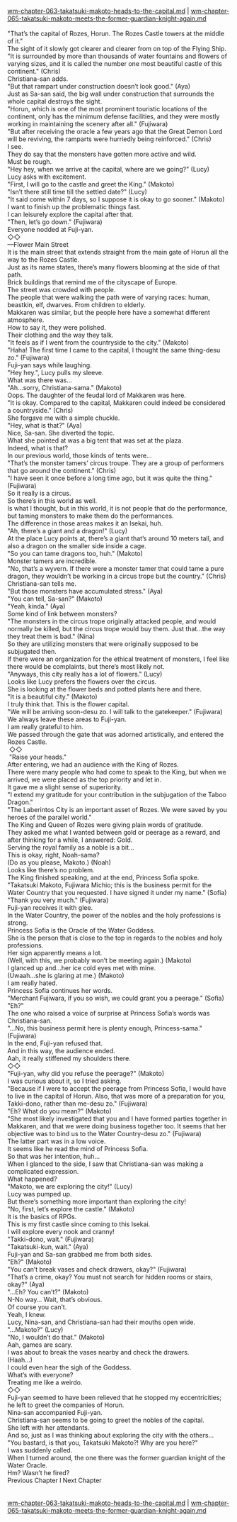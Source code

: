 [wm-chapter-063-takatsuki-makoto-heads-to-the-capital.md](./wm-chapter-063-takatsuki-makoto-heads-to-the-capital.md) | [wm-chapter-065-takatsuki-makoto-meets-the-former-guardian-knight-again.md](./wm-chapter-065-takatsuki-makoto-meets-the-former-guardian-knight-again.md) <br/>
<br/>
"That’s the capital of Rozes, Horun. The Rozes Castle towers at the middle of it." <br/>
The sight of it slowly got clearer and clearer from on top of the Flying Ship.<br/>
"It is surrounded by more than thousands of water fountains and flowers of varying sizes, and it is called the number one most beautiful castle of this continent." (Chris) <br/>
Christiana-san adds.<br/>
"But that rampart under construction doesn’t look good." (Aya)<br/>
Just as Sa-san said, the big wall under construction that surrounds the whole capital destroys the sight.<br/>
"Horun, which is one of the most prominent touristic locations of the continent, only has the minimum defense facilities, and they were mostly working in maintaining the scenery after all." (Fujiwara)<br/>
"But after receiving the oracle a few years ago that the Great Demon Lord will be reviving, the ramparts were hurriedly being reinforced." (Chris)<br/>
I see. <br/>
They do say that the monsters have gotten more active and wild. <br/>
Must be rough.<br/>
"Hey hey, when we arrive at the capital, where are we going?" (Lucy)<br/>
Lucy asks with excitement.<br/>
"First, I will go to the castle and greet the King." (Makoto)<br/>
"Isn’t there still time till the settled date?" (Lucy)<br/>
"It said come within 7 days, so I suppose it is okay to go sooner." (Makoto)<br/>
I want to finish up the problematic things fast.<br/>
I can leisurely explore the capital after that.<br/>
"Then, let’s go down." (Fujiwara)<br/>
Everyone nodded at Fuji-yan.<br/>
◇◇<br/>
—Flower Main Street<br/>
It is the main street that extends straight from the main gate of Horun all the way to the Rozes Castle.<br/>
Just as its name states, there’s many flowers blooming at the side of that path.<br/>
Brick buildings that remind me of the cityscape of Europe. <br/>
The street was crowded with people.<br/>
The people that were walking the path were of varying races: human, beastkin, elf, dwarves. From children to elderly.<br/>
Makkaren was similar, but the people here have a somewhat different atmosphere.<br/>
How to say it, they were polished.<br/>
Their clothing and the way they talk.<br/>
"It feels as if I went from the countryside to the city." (Makoto)<br/>
"Haha! The first time I came to the capital, I thought the same thing-desu zo." (Fujiwara)<br/>
Fuji-yan says while laughing.<br/>
"Hey hey.", Lucy pulls my sleeve.<br/>
What was there was…<br/>
"Ah…sorry, Christiana-sama." (Makoto)<br/>
Oops. The daughter of the feudal lord of Makkaren was here.<br/>
"It is okay. Compared to the capital, Makkaren could indeed be considered a countryside." (Chris)<br/>
She forgave me with a simple chuckle.<br/>
"Hey, what is that?" (Aya)<br/>
Nice, Sa-san. She diverted the topic.<br/>
What she pointed at was a big tent that was set at the plaza.<br/>
Indeed, what is that?<br/>
In our previous world, those kinds of tents were…<br/>
"That’s the monster tamers’ circus troupe. They are a group of performers that go around the continent." (Chris)<br/>
"I have seen it once before a long time ago, but it was quite the thing." (Fujiwara)<br/>
So it really is a circus.<br/>
So there’s in this world as well.<br/>
Is what I thought, but in this world, it is not people that do the performance, but taming monsters to make them do the performances.<br/>
The difference in those areas makes it an Isekai, huh.<br/>
"Ah, there’s a giant and a dragon!" (Lucy)<br/>
At the place Lucy points at, there’s a giant that’s around 10 meters tall, and also a dragon on the smaller side inside a cage.<br/>
"So you can tame dragons too, huh." (Makoto)<br/>
Monster tamers are incredible.<br/>
"No, that’s a wyvern. If there were a monster tamer that could tame a pure dragon, they wouldn’t be working in a circus trope but the country." (Chris)<br/>
Christiana-san tells me.<br/>
"But those monsters have accumulated stress." (Aya)<br/>
"You can tell, Sa-san?" (Makoto)<br/>
"Yeah, kinda." (Aya)<br/>
Some kind of link between monsters?<br/>
"The monsters in the circus trope originally attacked people, and would normally be killed, but the circus trope would buy them. Just that…the way they treat them is bad." (Nina)<br/>
So they are utilizing monsters that were originally supposed to be subjugated then.<br/>
If there were an organization for the ethical treatment of monsters, I feel like there would be complaints, but there’s most likely not.<br/>
"Anyways, this city really has a lot of flowers." (Lucy)<br/>
Looks like Lucy prefers the flowers over the circus.<br/>
She is looking at the flower beds and potted plants here and there.<br/>
"It is a beautiful city." (Makoto)<br/>
I truly think that. This is the flower capital.<br/>
"We will be arriving soon-desu zo. I will talk to the gatekeeper." (Fujiwara)<br/>
We always leave these areas to Fuji-yan.<br/>
I am really grateful to him.<br/>
We passed through the gate that was adorned artistically, and entered the Rozes Castle.<br/>
 ◇◇<br/>
 "Raise your heads." <br/>
After entering, we had an audience with the King of Rozes.<br/>
There were many people who had come to speak to the King, but when we arrived, we were placed as the top priority and let in.<br/>
It gave me a slight sense of superiority.<br/>
"I extend my gratitude for your contribution in the subjugation of the Taboo Dragon." <br/>
"The Laberintos City is an important asset of Rozes. We were saved by you heroes of the parallel world." <br/>
The King and Queen of Rozes were giving plain words of gratitude.<br/>
They asked me what I wanted between gold or peerage as a reward, and after thinking for a while, I answered: Gold.<br/>
Serving the royal family as a noble is a bit…<br/>
This is okay, right, Noah-sama?<br/>
(Do as you please, Makoto.) (Noah)<br/>
Looks like there’s no problem.<br/>
The King finished speaking, and at the end, Princess Sofia spoke.<br/>
"Takatsuki Makoto, Fujiwara Michio; this is the business permit for the Water Country that you requested. I have signed it under my name." (Sofia)<br/>
"Thank you very much." (Fujiwara)<br/>
Fuji-yan receives it with glee.<br/>
In the Water Country, the power of the nobles and the holy professions is strong.<br/>
Princess Sofia is the Oracle of the Water Goddess. <br/>
She is the person that is close to the top in regards to the nobles and holy professions.<br/>
Her sign apparently means a lot.<br/>
(Well, with this, we probably won’t be meeting again.) (Makoto)<br/>
I glanced up and…her ice cold eyes met with mine.<br/>
(Uwaah…she is glaring at me.) (Makoto)<br/>
I am really hated.<br/>
Princess Sofia continues her words.<br/>
"Merchant Fujiwara, if you so wish, we could grant you a peerage." (Sofia)<br/>
"Eh?" <br/>
The one who raised a voice of surprise at Princess Sofia’s words was Christiana-san.<br/>
"…No, this business permit here is plenty enough, Princess-sama." (Fujiwara)<br/>
In the end, Fuji-yan refused that.<br/>
And in this way, the audience ended.<br/>
Aah, it really stiffened my shoulders there.<br/>
◇◇<br/>
"Fuji-yan, why did you refuse the peerage?" (Makoto)<br/>
I was curious about it, so I tried asking.<br/>
"Because if I were to accept the peerage from Princess Sofia, I would have to live in the capital of Horun. Also, that was more of a preparation for you, Takki-dono, rather than me-desu zo." (Fujiwara)<br/>
"Eh? What do you mean?" (Makoto)<br/>
"She most likely investigated that you and I have formed parties together in Makkaren, and that we were doing business together too. It seems that her objective was to bind us to the Water Country-desu zo." (Fujiwara)<br/>
The latter part was in a low voice.<br/>
It seems like he read the mind of Princess Sofia.<br/>
So that was her intention, huh…<br/>
When I glanced to the side, I saw that Christiana-san was making a complicated expression.<br/>
What happened?<br/>
"Makoto, we are exploring the city!" (Lucy)<br/>
Lucy was pumped up.<br/>
But there’s something more important than exploring the city!<br/>
"No, first, let’s explore the castle." (Makoto)<br/>
It is the basics of RPGs.<br/>
This is my first castle since coming to this Isekai.<br/>
I will explore every nook and cranny!<br/>
"Takki-dono, wait." (Fujiwara)<br/>
"Takatsuki-kun, wait." (Aya)<br/>
Fuji-yan and Sa-san grabbed me from both sides.<br/>
"Eh?" (Makoto)<br/>
"You can’t break vases and check drawers, okay?" (Fujiwara)<br/>
"That’s a crime, okay? You must not search for hidden rooms or stairs, okay?" (Aya)<br/>
"…Eh? You can’t?" (Makoto)<br/>
N-No way… Wait, that’s obvious.<br/>
Of course you can’t.<br/>
Yeah, I knew.<br/>
Lucy, Nina-san, and Christiana-san had their mouths open wide.<br/>
"…Makoto?" (Lucy)<br/>
"No, I wouldn’t do that." (Makoto)<br/>
Aah, games are scary.<br/>
I was about to break the vases nearby and check the drawers. <br/>
(Haah…) <br/>
I could even hear the sigh of the Goddess. <br/>
What’s with everyone?<br/>
Treating me like a weirdo.<br/>
◇◇<br/>
Fuji-yan seemed to have been relieved that he stopped my eccentricities; he left to greet the companies of Horun.<br/>
Nina-san accompanied Fuji-yan.<br/>
Christiana-san seems to be going to greet the nobles of the capital.<br/>
She left with her attendants.<br/>
And so, just as I was thinking about exploring the city with the others…<br/>
"You bastard, is that you, Takatsuki Makoto?! Why are you here?" <br/>
I was suddenly called.<br/>
When I turned around, the one there was the former guardian knight of the Water Oracle.<br/>
Hm? Wasn’t he fired?<br/>
Previous Chapter l Next Chapter<br/>
<br/> <br/>
[wm-chapter-063-takatsuki-makoto-heads-to-the-capital.md](./wm-chapter-063-takatsuki-makoto-heads-to-the-capital.md) | [wm-chapter-065-takatsuki-makoto-meets-the-former-guardian-knight-again.md](./wm-chapter-065-takatsuki-makoto-meets-the-former-guardian-knight-again.md) <br/>
